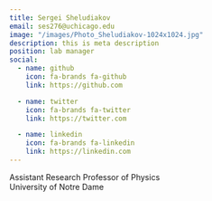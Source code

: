 ```yaml
---
title: Sergei Sheludiakov
email: ses276@uchicago.edu
image: "/images/Photo_Sheludiakov-1024x1024.jpg"
description: this is meta description
position: lab manager
social:
  - name: github
    icon: fa-brands fa-github
    link: https://github.com

  - name: twitter
    icon: fa-brands fa-twitter
    link: https://twitter.com

  - name: linkedin
    icon: fa-brands fa-linkedin
    link: https://linkedin.com
---
```

Assistant Research Professor of Physics <br />
University of Notre Dame <br />
<br />
<br />
 
